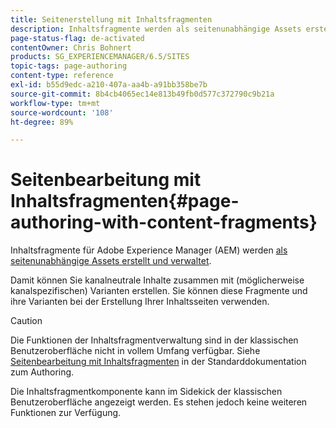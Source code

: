 ```yaml
---
title: Seitenerstellung mit Inhaltsfragmenten
description: Inhaltsfragmente werden als seitenunabhängige Assets erstellt und verwaltet. Sie ermöglichen es Ihnen, kanalneutrale Inhalte zusammen mit Varianten zu erstellen.
page-status-flag: de-activated
contentOwner: Chris Bohnert
products: SG_EXPERIENCEMANAGER/6.5/SITES
topic-tags: page-authoring
content-type: reference
exl-id: b55d9edc-a210-407a-aa4b-a91bb358be7b
source-git-commit: 8b4cb4065ec14e813b49fb0d577c372790c9b21a
workflow-type: tm+mt
source-wordcount: '108'
ht-degree: 89%

---
```


# Seitenbearbeitung mit Inhaltsfragmenten{#page-authoring-with-content-fragments}

Inhaltsfragmente für Adobe Experience Manager (AEM) werden [als seitenunabhängige Assets erstellt und verwaltet](/help/assets/content-fragments/content-fragments.md).

Damit können Sie kanalneutrale Inhalte zusammen mit (möglicherweise kanalspezifischen) Varianten erstellen. Sie können diese Fragmente und ihre Varianten bei der Erstellung Ihrer Inhaltsseiten verwenden.

>[!CAUTION]
>
>Die Funktionen der Inhaltsfragmentverwaltung sind in der klassischen Benutzeroberfläche nicht in vollem Umfang verfügbar. Siehe [Seitenbearbeitung mit Inhaltsfragmenten](/help/sites-authoring/content-fragments.md) in der Standarddokumentation zum Authoring.
>
>Die Inhaltsfragmentkomponente kann im Sidekick der klassischen Benutzeroberfläche angezeigt werden. Es stehen jedoch keine weiteren Funktionen zur Verfügung.
